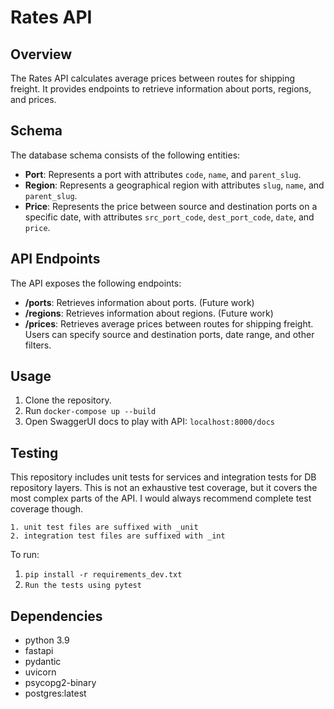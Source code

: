 # Rates API

## Overview

The Rates API calculates average prices between routes for shipping freight. It provides endpoints to retrieve
information about ports, regions, and prices.

## Schema

The database schema consists of the following entities:

- **Port**: Represents a port with attributes `code`, `name`, and `parent_slug`.
- **Region**: Represents a geographical region with attributes `slug`, `name`, and `parent_slug`.
- **Price**: Represents the price between source and destination ports on a specific date, with
  attributes `src_port_code`, `dest_port_code`, `date`, and `price`.

## API Endpoints

The API exposes the following endpoints:

- **/ports**: Retrieves information about ports. (Future work)
- **/regions**: Retrieves information about regions. (Future work)
- **/prices**: Retrieves average prices between routes for shipping freight. Users can specify source and destination
  ports, date range, and other filters.

## Usage

1. Clone the repository.
2. Run `docker-compose up --build`
3. Open SwaggerUI docs to play with API: `localhost:8000/docs`


## Testing

This repository includes unit tests for services and integration tests for DB repository layers. This is not an exhaustive test
coverage, but it covers the most complex parts of the API. I would always recommend complete test coverage though.

    1. unit test files are suffixed with _unit
    2. integration test files are suffixed with _int

To run:
1. ```pip install -r requirements_dev.txt``` 
2. ```Run the tests using pytest```

## Dependencies
- python 3.9
- fastapi
- pydantic
- uvicorn
- psycopg2-binary
- postgres:latest